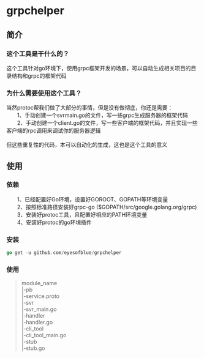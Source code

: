 # grpchelper
## 简介
### 这个工具是干什么的？<br>
这个工具针对go环境下，使用grpc框架开发的场景，可以自动生成相关项目的目录结构和grpc的框架代码<br>
### 为什么需要使用这个工具？<br>
当然protoc帮我们做了大部分的事情，但是没有做彻底，你还是需要：<br>
&emsp;&emsp;1、手动创建一个svrmain.go的文件，写一些grpc生成服务器的框架代码<br>
&emsp;&emsp;2、手动创建一个client.go的文件，写一些客户端的框架代码，并且实现一些客户端的rpc调用来调试你的服务器逻辑<br>
<br>
但这些重复性的代码，本可以自动化的生成，这也是这个工具的意义<br>

## 使用<br>
### 依赖<br>
&emsp;&emsp;1、已经配置好Go环境，设置好GOROOT、GOPATH等环境变量<br>
&emsp;&emsp;2、按照标准路径安装好grpc-go ($GOPATH/src/google.golang.org/grpc)<br>
&emsp;&emsp;3、安装好protoc工具，且配置好相应的PATH环境变量<br>
&emsp;&emsp;4、安装好protoc的go环境插件<br>
### 安装<br>
```go 
go get -u github.com/eyesofblue/grpchelper
```
### 使用<br>

> module_name<br>
>   |-pb<br>
>     |-service.proto<br>
    |-svr<br>
        |-svr_main.go<br>
        |-handler<br>
            |-handler.go<br>
    |-cli_tool<br>
        |-cli_tool_main.go<br>
        |-stub<br>
            |-stub.go<br>

